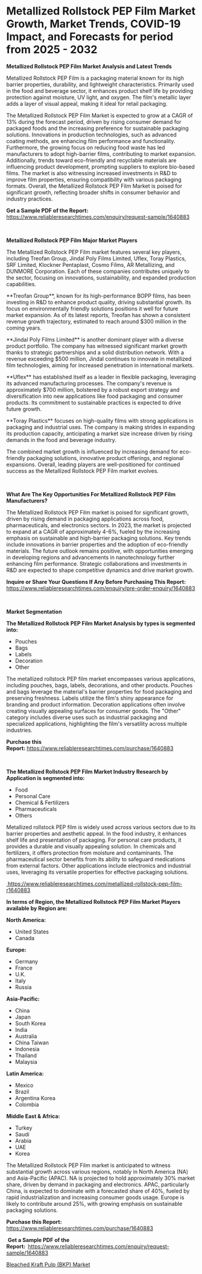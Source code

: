 <p><h1>Metallized Rollstock PEP Film Market Growth, Market Trends, COVID-19 Impact, and Forecasts for period from 2025 - 2032</h1></p><p><strong>Metallized Rollstock PEP Film Market Analysis and Latest Trends</strong></p>
<p><p>Metallized Rollstock PEP Film is a packaging material known for its high barrier properties, durability, and lightweight characteristics. Primarily used in the food and beverage sector, it enhances product shelf life by providing protection against moisture, UV light, and oxygen. The film's metallic layer adds a layer of visual appeal, making it ideal for retail packaging.</p><p>The Metallized Rollstock PEP Film Market is expected to grow at a CAGR of 13% during the forecast period, driven by rising consumer demand for packaged foods and the increasing preference for sustainable packaging solutions. Innovations in production technologies, such as advanced coating methods, are enhancing film performance and functionality. Furthermore, the growing focus on reducing food waste has led manufacturers to adopt high-barrier films, contributing to market expansion. Additionally, trends toward eco-friendly and recyclable materials are influencing product development, prompting suppliers to explore bio-based films. The market is also witnessing increased investments in R&D to improve film properties, ensuring compatibility with various packaging formats. Overall, the Metallized Rollstock PEP Film Market is poised for significant growth, reflecting broader shifts in consumer behavior and industry practices.</p></p>
<p><strong>Get a Sample PDF of the Report:&nbsp;</strong> <a href="https://www.reliableresearchtimes.com/enquiry/request-sample/1640883?utm_campaign=3034&utm_medium=2&utm_source=Github&utm_content=ia&utm_term=02042025&utm_id=metallized-rollstock-pep-film">https://www.reliableresearchtimes.com/enquiry/request-sample/1640883</a></p>
<p>&nbsp;</p>
<p><strong>Metallized Rollstock PEP Film Major Market Players</strong></p>
<p><p>The Metallized Rollstock PEP Film market features several key players, including Treofan Group, Jindal Poly Films Limited, Uflex, Toray Plastics, SRF Limited, Klockner Pentaplast, Cosmo Films, AR Metallizing, and DUNMORE Corporation. Each of these companies contributes uniquely to the sector, focusing on innovations, sustainability, and expanded production capabilities.</p><p>**Treofan Group**, known for its high-performance BOPP films, has been investing in R&D to enhance product quality, driving substantial growth. Its focus on environmentally friendly solutions positions it well for future market expansion. As of its latest reports, Treofan has shown a consistent revenue growth trajectory, estimated to reach around $300 million in the coming years.</p><p>**Jindal Poly Films Limited** is another dominant player with a diverse product portfolio. The company has witnessed significant market growth thanks to strategic partnerships and a solid distribution network. With a revenue exceeding $500 million, Jindal continues to innovate in metallized film technologies, aiming for increased penetration in international markets.</p><p>**Uflex** has established itself as a leader in flexible packaging, leveraging its advanced manufacturing processes. The company's revenue is approximately $700 million, bolstered by a robust export strategy and diversification into new applications like food packaging and consumer products. Its commitment to sustainable practices is expected to drive future growth.</p><p>**Toray Plastics** focuses on high-quality films with strong applications in packaging and industrial uses. The company is making strides in expanding its production capacity, anticipating a market size increase driven by rising demands in the food and beverage industry.</p><p>The combined market growth is influenced by increasing demand for eco-friendly packaging solutions, innovative product offerings, and regional expansions. Overall, leading players are well-positioned for continued success as the Metallized Rollstock PEP Film market evolves.</p></p>
<p>&nbsp;</p>
<p><strong>What Are The Key Opportunities For Metallized Rollstock PEP Film Manufacturers?</strong></p>
<p><p>The Metallized Rollstock PEP Film market is poised for significant growth, driven by rising demand in packaging applications across food, pharmaceuticals, and electronics sectors. In 2023, the market is projected to expand at a CAGR of approximately 4-6%, fueled by the increasing emphasis on sustainable and high-barrier packaging solutions. Key trends include innovations in barrier properties and the adoption of eco-friendly materials. The future outlook remains positive, with opportunities emerging in developing regions and advancements in nanotechnology further enhancing film performance. Strategic collaborations and investments in R&D are expected to shape competitive dynamics and drive market growth.</p></p>
<p><strong>Inquire or Share Your Questions If Any Before Purchasing This Report:</strong> <a href="https://www.reliableresearchtimes.com/enquiry/pre-order-enquiry/1640883?utm_campaign=3034&utm_medium=2&utm_source=Github&utm_content=ia&utm_term=02042025&utm_id=metallized-rollstock-pep-film">https://www.reliableresearchtimes.com/enquiry/pre-order-enquiry/1640883</a></p>
<p>&nbsp;</p>
<p><strong>Market Segmentation</strong></p>
<p><strong>The Metallized Rollstock PEP Film Market Analysis by types is segmented into:</strong></p>
<p><ul><li>Pouches</li><li>Bags</li><li>Labels</li><li>Decoration</li><li>Other</li></ul></p>
<p><p>The metallized rollstock PEP film market encompasses various applications, including pouches, bags, labels, decorations, and other products. Pouches and bags leverage the material's barrier properties for food packaging and preserving freshness. Labels utilize the film's shiny appearance for branding and product information. Decoration applications often involve creating visually appealing surfaces for consumer goods. The "Other" category includes diverse uses such as industrial packaging and specialized applications, highlighting the film's versatility across multiple industries.</p></p>
<p><strong>Purchase this Report:&nbsp;</strong><a href="https://www.reliableresearchtimes.com/purchase/1640883?utm_campaign=3034&utm_medium=2&utm_source=Github&utm_content=ia&utm_term=02042025&utm_id=metallized-rollstock-pep-film">https://www.reliableresearchtimes.com/purchase/1640883</a></p>
<p>&nbsp;</p>
<p><strong>The Metallized Rollstock PEP Film Market Industry Research by Application is segmented into:</strong></p>
<p><ul><li>Food</li><li>Personal Care</li><li>Chemical & Fertilizers</li><li>Pharmaceuticals</li><li>Others</li></ul></p>
<p><p>Metallized rollstock PEP film is widely used across various sectors due to its barrier properties and aesthetic appeal. In the food industry, it enhances shelf life and presentation of packaging. For personal care products, it provides a durable and visually appealing solution. In chemicals and fertilizers, it offers protection from moisture and contaminants. The pharmaceutical sector benefits from its ability to safeguard medications from external factors. Other applications include electronics and industrial uses, leveraging its versatile properties for effective packaging solutions.</p></p>
<p><a href="https://www.reliableresearchtimes.com/metallized-rollstock-pep-film-r1640883?utm_campaign=3034&utm_medium=2&utm_source=Github&utm_content=ia&utm_term=02042025&utm_id=metallized-rollstock-pep-film">&nbsp;https://www.reliableresearchtimes.com/metallized-rollstock-pep-film-r1640883</a></p>
<p><strong>In terms of Region, the Metallized Rollstock PEP Film Market Players available by Region are:</strong></p>
<p>
    <p> <strong> North America: </strong>
        <ul>
            <li>United States</li>
            <li>Canada</li>
        </ul>
        </p> 
    <p> <strong> Europe: </strong>
        <ul>
            <li>Germany</li>
            <li>France</li>
            <li>U.K.</li>
            <li>Italy</li>
            <li>Russia</li>
        </ul>
        </p> 
    <p> <strong> Asia-Pacific: </strong>
        <ul>
            <li>China</li>
            <li>Japan</li>
            <li>South Korea</li>
            <li>India</li>
            <li>Australia</li>
            <li>China Taiwan</li>
            <li>Indonesia</li>
            <li>Thailand</li>
            <li>Malaysia</li>
        </ul>
        </p> 
    <p> <strong> Latin America: </strong>
        <ul>
            <li>Mexico</li>
            <li>Brazil</li>
            <li>Argentina Korea</li>
            <li>Colombia</li>
        </ul>
        </p> 
    <p> <strong> Middle East & Africa: </strong>
        <ul>
            <li>Turkey</li>
            <li>Saudi</li>
            <li>Arabia</li>
            <li>UAE</li>
            <li>Korea</li>
        </ul>
    </p>
    </p>
<p><p>The Metallized Rollstock PEP Film market is anticipated to witness substantial growth across various regions, notably in North America (NA) and Asia-Pacific (APAC). NA is projected to hold approximately 30% market share, driven by demand in packaging and electronics. APAC, particularly China, is expected to dominate with a forecasted share of 40%, fueled by rapid industrialization and increasing consumer goods usage. Europe is likely to contribute around 25%, with growing emphasis on sustainable packaging solutions.</p></p>
<p><strong>Purchase this Report: </strong><a href="https://www.reliableresearchtimes.com/purchase/1640883?utm_campaign=3034&utm_medium=2&utm_source=Github&utm_content=ia&utm_term=02042025&utm_id=metallized-rollstock-pep-film">https://www.reliableresearchtimes.com/purchase/1640883</a></p>
<p>&nbsp;<strong>Get a Sample PDF of the Report:&nbsp;&nbsp;</strong><a href="https://www.reliableresearchtimes.com/enquiry/request-sample/1640883?utm_campaign=3034&utm_medium=2&utm_source=Github&utm_content=ia&utm_term=02042025&utm_id=metallized-rollstock-pep-film">https://www.reliableresearchtimes.com/enquiry/request-sample/1640883</a></p>
<p><strong></strong></p>
<p><p><a href="https://github.com/pidlisseas/Market-Research-Report-List-1/blob/main/bleached-kraft-pulp-bkp-market.md?utm_campaign=3034&utm_medium=2&utm_source=Github&utm_content=ia&utm_term=02042025&utm_id=metallized-rollstock-pep-film">Bleached Kraft Pulp (BKP) Market</a></p></p>